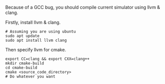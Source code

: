 Because of a GCC bug, you should compile current simulator using llvm & clang.

Firstly, install llvm & clang.

```
# Assuming you are using ubuntu
sudo apt update 
sudo apt install llvm clang
```

Then specify llvm for cmake.

```
export CC=clang && export CXX=clang++
mkdir cmake-build
cd cmake-build
cmake <source_code_directory>
# Do whatever you want
```